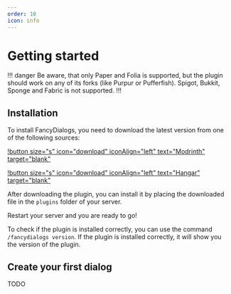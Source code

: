 ```yaml
---
order: 10
icon: info
---
```

# Getting started

!!! danger
Be aware, that only Paper and Folia is supported, but the plugin should work on any of its forks (like Purpur or Pufferfish). Spigot, Bukkit, Sponge and Fabric is not supported.
!!!

## Installation

To install FancyDialogs, you need to download the latest version from one of the following sources:

[!button size="s" icon="download" iconAlign="left" text="Modrinth" target="blank"](https://modrinth.com/plugin/fancydialogs/versions)

[!button size="s" icon="download" iconAlign="left" text="Hangar" target="blank"](https://hangar.papermc.io/Oliver/FancyDialogs/versions)

After downloading the plugin, you can install it by placing the downloaded file in the `plugins` folder of your server.

Restart your server and you are ready to go!

To check if the plugin is installed correctly, you can use the command `/fancydialogs version`. If the plugin is installed correctly, it will show you the version of the plugin.

## Create your first dialog

TODO
